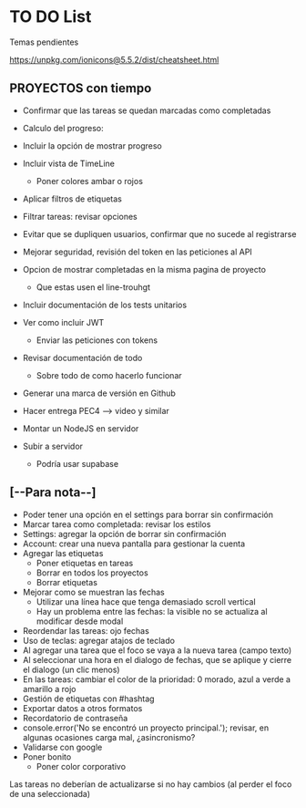 # TO DO List

Temas pendientes

https://unpkg.com/ionicons@5.5.2/dist/cheatsheet.html

## PROYECTOS con tiempo

- Confirmar que las tareas se quedan marcadas como completadas
-  Calculo del progreso:
  - Incluir la opción de mostrar progreso
- Incluir vista de TimeLine
   -  Poner colores ambar o rojos


- Aplicar filtros de etiquetas
- Filtrar tareas: revisar opciones
- Evitar que se dupliquen usuarios, confirmar que no sucede al registrarse
- Mejorar seguridad, revisión del token en las peticiones al API
- Opcion de mostrar completadas en la misma pagina de proyecto
  - Que estas usen el line-trouhgt

- Incluir documentación de los tests unitarios
- Ver como incluir JWT
	- Enviar las peticiones con tokens
- Revisar documentación de todo
	- Sobre todo de como hacerlo funcionar
- Generar una marca de versión en Github
- Hacer entrega PEC4 --> video y similar
- Montar un NodeJS en servidor
- Subir a servidor
	- Podría usar supabase

## [--Para nota--]

- Poder tener una opción en el settings para borrar sin confirmación
- Marcar tarea como completada: revisar los estilos
- Settings: agregar la opción de borrar sin confirmación
- Account: crear una nueva pantalla para gestionar la cuenta
- Agregar las etiquetas
  - Poner etiquetas en tareas
  - Borrar en todos los proyectos
  - Borrar etiquetas
- Mejorar como se muestran las fechas
  - Utilizar una línea hace que tenga demasiado scroll vertical
  - Hay un problema entre las fechas: la visible no se actualiza al modificar desde modal
- Reordendar las tareas: ojo fechas
- Uso de teclas: agregar atajos de teclado
- Al agregar una tarea que el foco se vaya a la nueva tarea (campo texto)
- Al seleccionar una hora en el dialogo de fechas, que se aplique y cierre el dialogo (un clic menos)
- En las tareas: cambiar el color de la prioridad: 0 morado, azul a verde a amarillo a rojo
- Gestión de etiquetas con #hashtag
- Exportar datos a otros formatos
- Recordatorio de contraseña
- console.error('No se encontró un proyecto principal.'); revisar, en algunas ocasiones carga mal, ¿asincronismo?
- Validarse con google
- Poner bonito
  - Poner color corporativo


Las tareas no deberían de actualizarse si no hay cambios (al perder el foco de una seleccionada)
